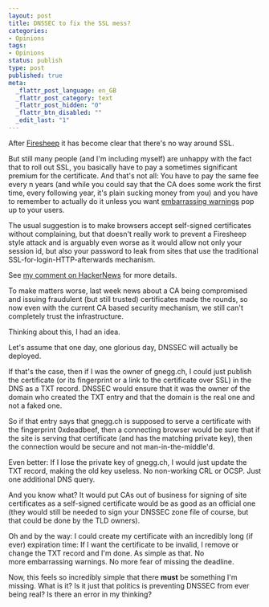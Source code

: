 ```yaml
---
layout: post
title: DNSSEC to fix the SSL mess?
categories:
- Opinions
tags:
- Opinions
status: publish
type: post
published: true
meta:
  _flattr_post_language: en_GB
  _flattr_post_category: text
  _flattr_post_hidden: "0"
  _flattr_btn_disabled: ""
  _edit_last: "1"
---
```

After <a href="http://codebutler.com/firesheep">Firesheep</a> it has become clear that there's no way around SSL.

But still many people (and I'm including myself) are unhappy with the fact that to roll out SSL, you basically have to pay a sometimes significant premium for the certificate. And that's not all: You have to pay the same fee every n years (and while you could say that the CA does some work the first time, every following year, it's plain sucking money from you) and you have to remember to actually do it unless you want <a href="http://forum.skype.com/index.php?showtopic=784971">embarrassing warnings</a> pop up to your users.

The usual suggestion is to make browsers accept self-signed certificates without complaining, but that doesn't really work to prevent a Firesheep style attack and is arguably even worse as it would allow not only your session id, but also your password to leak from sites that use the traditional SSL-for-login-HTTP-afterwards mechanism.

See <a href="http://news.ycombinator.com/item?id=2348836">my comment on HackerNews</a> for more details.

To make matters worse, last week news about a CA being compromised and issuing fraudulent (but still trusted) certificates made the rounds, so now even with the current CA based security mechanism, we still can't completely trust the infrastructure.

Thinking about this, I had an idea.

Let's assume that one day, one glorious day, DNSSEC will actually be deployed.

If that's the case, then if I was the owner of gnegg.ch, I could just publish the certificate (or its fingerprint or a link to the certificate over SSL) in the DNS as a TXT record. DNSSEC would ensure that it was the owner of the domain who created the TXT entry and that the domain is the real one and not a faked one.

So if that entry says that gnegg.ch is supposed to serve a certificate with the fingerprint 0xdeadbeef, then a connecting browser would be sure that if the site is serving that certificate (and has the matching private key), then the connection would be secure and not man-in-the-middle'd.

Even better: If I lose the private key of gnegg.ch, I would just update the TXT record, making the old key useless. No non-working CRL or OCSP. Just one additional DNS query.

And you know what? It would put CAs out of business for signing of site certificates as a self-signed certificate would be as good as an official one (they would still be needed to sign your DNSSEC zone file of course, but that could be done by the TLD owners).

Oh and by the way: I could create my certificate with an incredibly long (if ever) expiration time: If I want the certificate to be invalid, I remove or change the TXT record and I'm done. As simple as that. No more embarrassing warnings. No more fear of missing the deadline.

Now, this feels so incredibly simple that there <strong>must</strong> be something I'm missing. What is it? Is it just that politics is preventing DNSSEC from ever being real? Is there an error in my thinking?

&nbsp;
